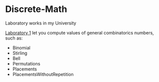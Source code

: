 # Discrete-Math
Laboratory works in my University

[Laboratory 1](lab1) let you compute values of general combinatorics numbers, such as:
- Binomial
- Stirling
- Bell
- Permutations
- Placements
- PlacementsWithoutRepetition
